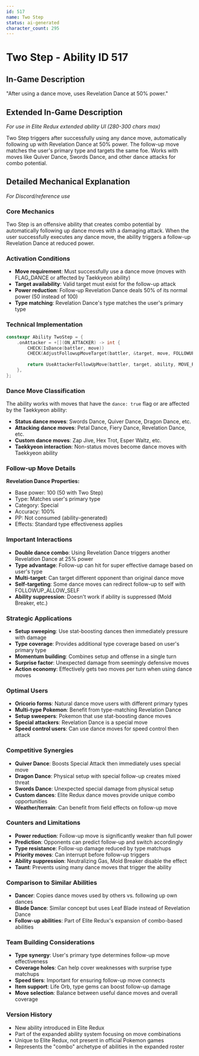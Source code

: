 ```yaml
---
id: 517
name: Two Step
status: ai-generated
character_count: 295
---
```


# Two Step - Ability ID 517

## In-Game Description
"After using a dance move, uses Revelation Dance at 50% power."

## Extended In-Game Description
*For use in Elite Redux extended ability UI (280-300 chars max)*

Two Step triggers after successfully using any dance move, automatically following up with Revelation Dance at 50% power. The follow-up move matches the user's primary type and targets the same foe. Works with moves like Quiver Dance, Swords Dance, and other dance attacks for combo potential.

## Detailed Mechanical Explanation
*For Discord/reference use*

### Core Mechanics
Two Step is an offensive ability that creates combo potential by automatically following up dance moves with a damaging attack. When the user successfully executes any dance move, the ability triggers a follow-up Revelation Dance at reduced power.

### Activation Conditions
- **Move requirement**: Must successfully use a dance move (moves with FLAG_DANCE or affected by Taekkyeon ability)
- **Target availability**: Valid target must exist for the follow-up attack
- **Power reduction**: Follow-up Revelation Dance deals 50% of its normal power (50 instead of 100)
- **Type matching**: Revelation Dance's type matches the user's primary type

### Technical Implementation
```c
constexpr Ability TwoStep = {
    .onAttacker = +[](ON_ATTACKER) -> int {
        CHECK(IsDance(battler, move))
        CHECK(AdjustFollowupMoveTarget(battler, &target, move, FOLLOWUP_ALLOW_SELF))
        
        return UseAttackerFollowUpMove(battler, target, ability, MOVE_REVELATION_DANCE, 50);
    },
};
```

### Dance Move Classification
The ability works with moves that have the `dance: true` flag or are affected by the Taekkyeon ability:
- **Status dance moves**: Swords Dance, Quiver Dance, Dragon Dance, etc.
- **Attacking dance moves**: Petal Dance, Fiery Dance, Revelation Dance, etc.
- **Custom dance moves**: Zap Jive, Hex Trot, Esper Waltz, etc.
- **Taekkyeon interaction**: Non-status moves become dance moves with Taekkyeon ability

### Follow-up Move Details
**Revelation Dance Properties:**
- Base power: 100 (50 with Two Step)
- Type: Matches user's primary type
- Category: Special
- Accuracy: 100%
- PP: Not consumed (ability-generated)
- Effects: Standard type effectiveness applies

### Important Interactions
- **Double dance combo**: Using Revelation Dance triggers another Revelation Dance at 25% power
- **Type advantage**: Follow-up can hit for super effective damage based on user's type
- **Multi-target**: Can target different opponent than original dance move
- **Self-targeting**: Some dance moves can redirect follow-up to self with FOLLOWUP_ALLOW_SELF
- **Ability suppression**: Doesn't work if ability is suppressed (Mold Breaker, etc.)

### Strategic Applications
- **Setup sweeping**: Use stat-boosting dances then immediately pressure with damage
- **Type coverage**: Provides additional type coverage based on user's primary type
- **Momentum building**: Combines setup and offense in a single turn
- **Surprise factor**: Unexpected damage from seemingly defensive moves
- **Action economy**: Effectively gets two moves per turn when using dance moves

### Optimal Users
- **Oricorio forms**: Natural dance move users with different primary types
- **Multi-type Pokemon**: Benefit from type-matching Revelation Dance
- **Setup sweepers**: Pokemon that use stat-boosting dance moves
- **Special attackers**: Revelation Dance is a special move
- **Speed control users**: Can use dance moves for speed control then attack

### Competitive Synergies
- **Quiver Dance**: Boosts Special Attack then immediately uses special move
- **Dragon Dance**: Physical setup with special follow-up creates mixed threat
- **Swords Dance**: Unexpected special damage from physical setup
- **Custom dances**: Elite Redux dance moves provide unique combo opportunities
- **Weather/terrain**: Can benefit from field effects on follow-up move

### Counters and Limitations
- **Power reduction**: Follow-up move is significantly weaker than full power
- **Prediction**: Opponents can predict follow-up and switch accordingly  
- **Type resistance**: Follow-up damage reduced by type matchups
- **Priority moves**: Can interrupt before follow-up triggers
- **Ability suppression**: Neutralizing Gas, Mold Breaker disable the effect
- **Taunt**: Prevents using many dance moves that trigger the ability

### Comparison to Similar Abilities
- **Dancer**: Copies dance moves used by others vs. following up own dances
- **Blade Dance**: Similar concept but uses Leaf Blade instead of Revelation Dance
- **Follow-up abilities**: Part of Elite Redux's expansion of combo-based abilities

### Team Building Considerations
- **Type synergy**: User's primary type determines follow-up move effectiveness
- **Coverage holes**: Can help cover weaknesses with surprise type matchups
- **Speed tiers**: Important for ensuring follow-up move connects
- **Item support**: Life Orb, type gems can boost follow-up damage
- **Move selection**: Balance between useful dance moves and overall coverage

### Version History
- New ability introduced in Elite Redux
- Part of the expanded ability system focusing on move combinations
- Unique to Elite Redux, not present in official Pokemon games
- Represents the "combo" archetype of abilities in the expanded roster